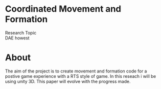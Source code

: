 # Coordinated Movement and Formation
Research Topic  
DAE howest

# About
The aim of the project is to create movement and formation code for a postive game experience with a RTS style of game.
In this reseach i will be using unity 3D. This paper will evolve with the progress made.

